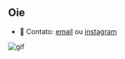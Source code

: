 ## Oie 

* 🌼 Contato: [email](lauralovato2007@gmail.com) ou [instagram](https://www.instagram.com/lauralovatoo/)

![gif](https://i.pinimg.com/originals/bc/77/44/bc7744e068c1e9b6bdeec714fe528796.gif)
